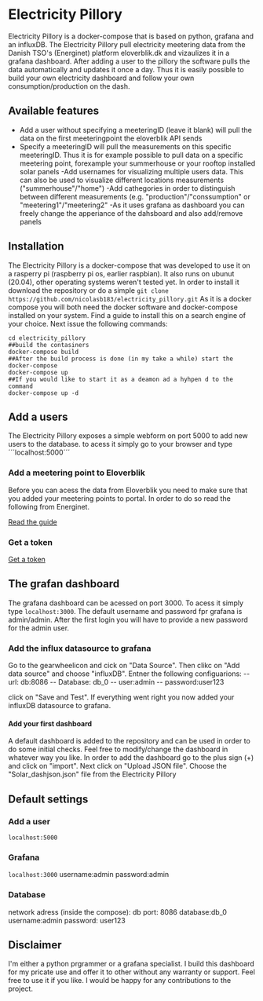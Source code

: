 
# Electricity Pillory
Electricity Pillory is a docker-compose that is based on python, grafana and an influxDB. The Electricity Pillory pull electricity meetering data from the Danish TSO's (Energinet) platform eloverblik.dk and vizaulizes it in a grafana dashboard. After adding a user to the pillory the software pulls the data automatically and updates it once a day. Thus it is easily possible to build your own electricity dashboard and follow your own consumption/production on the dash. 

## Available features
- Add a user without specifying a meeteringID (leave it blank) will pull the data on the first meeteringpoint the eloverblik API sends
- Specify a meeteringID will pull the measurements on this specific meeteringID. Thus it is for example possible to pull data on a specific meetering point, forexample your summerhouse or your rooftop installed solar panels
-Add usernames for visualizing multiple users data. This can also be used to visualize different locations measurements ("summerhouse"/"home")
-Add cathegories in order to distinguish between different measurements (e.g. "production"/"conssumption" or "meetering1"/"meetering2"
-As it uses grafana as dashboard you can freely change the apperiance of the dahsboard and also add/remove panels
## Installation
The Electricity Pillory is a docker-compose that was developed to use it on a rasperry pi (raspberry pi os, earlier raspbian). It also runs on ubunut (20.04), other operating systems weren't tested yet. 
In order to install it download the repository or do a simple 
```git clone https://github.com/nicolasb183/electricity_pillory.git```
As it is a docker compose you will both need the docker software and docker-compose installed on your system. Find a guide to install this on a search engine of your choice. 
Next issue the following commands:
```##cd into the electricity pillory folder
cd electricity_pillory
##build the contasiners
docker-compose build
##After the build process is done (in my take a while) start the docker-compose
docker-compose up
##If you would like to start it as a deamon ad a hyhpen d to the command
docker-compose up -d
```
## Add a users
The Electricity Pillory exposes a simple webform on port 5000 to add new users to the database. to acess it simply go to your browser and type ´´´localhost:5000´´´
### Add a meetering point to Eloverblik
Before you can acess the data from Eloverblik you need to make sure that you added your meetering points to portal. In order to do so read the following from Energinet. 

[Read the guide](https://energinet.dk/-/media/1C8ECDF4A59C4568A5C05798E4D2B5BD.pdf)
### Get a token

[Get a token](https://energinet.dk/-/media/89C11ABC00C84D4CA8B3B96819169A44.pdf)
## The grafan dashboard
The grafana dashboard can be acessed on port 3000. To acess it simply type ```localhost:3000```. The default username and password fpr grafana is admin/admin. After the first login you will have to provide a new password for the admin user. 
### Add the influx datasource to grafana
Go to the gearwheelicon and cick on "Data Source". Then clikc on "Add data source" and choose "influxDB". Entner the following configuarions:
-- url: db:8086
-- Database: db_0
-- user:admin
-- password:user123

click on "Save and Test". If everything went right you now added your influxDB datasource to grafana. 
#### Add your first dashboard
A default dashboard is added to the repository and can be used in order to do some initial checks. Feel free to modify/change the dashboard in whatever way you like. In order to add the dashboard go to the plus sign (+) and click on "import". Next click on "Upload JSON file". Choose the "Solar_dashjson.json" file from the Electricity Pillory
## Default settings
### Add a user
```localhost:5000```
### Grafana
```localhost:3000```
username:admin
password:admin
### Database
network adress (inside the compose): db
port: 8086
database:db_0
username:admin
password: user123
## Disclaimer
I'm either a python prgrammer or a grafana specialist. I build this dashboard for my pricate use and offer it to other without any warranty or support. Feel free to use it if you like. I would be happy for any contributions to the project. 

